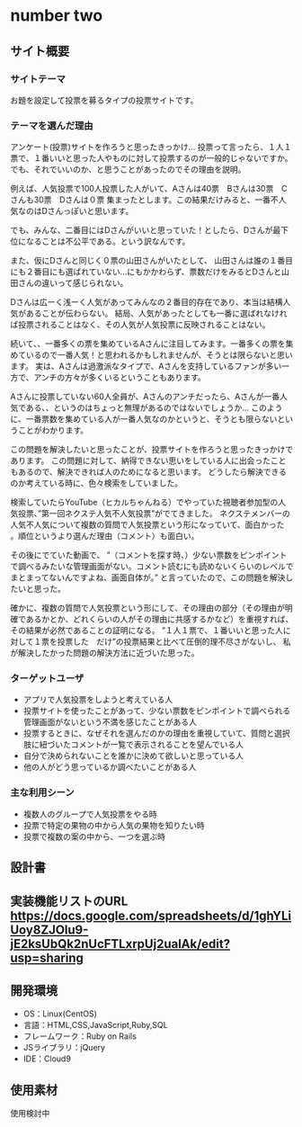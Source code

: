 # number two

## サイト概要
### サイトテーマ
お題を設定して投票を募るタイプの投票サイトです。

### テーマを選んだ理由
アンケート(投票)サイトを作ろうと思ったきっかけ...
投票って言ったら、１人１票で、１番いいと思った人やものに対して投票するのが一般的じゃないですか。でも、それでいいのか、と思うことがあったのでその理由を説明。

例えば、人気投票で100人投票した人がいて、Aさんは40票　Bさんは30票　Cさんも30票　Dさんは０票
集まったとします。この結果だけみると、一番不人気なのはDさんっぽいと思います。

でも、みんな、二番目にはDさんがいいと思っていた！としたら、Dさんが最下位になることは不公平である。という訳なんです。

また、仮にDさんと同じく０票の山田さんがいたとして、
山田さんは誰の１番目にも２番目にも選ばれていない...にもかかわらず、票数だけをみるとDさんと山田さんの違いって感じられない。

Dさんは広ーく浅ーく人気があってみんなの２番目的存在であり、本当は結構人気があることが伝わらない。
結局、人気があったとしても一番に選ばれなければ投票されることはなく、その人気が人気投票に反映されることはない。

続いて、、一番多くの票を集めているAさんに注目してみます。一番多くの票を集めているので一番人気！と思われるかもしれませんが、そうとは限らないと思います。
実は、Aさんは過激派なタイプで、Aさんを支持しているファンが多い一方で、アンチの方々が多くいるということもあります。

Aさんに投票していない60人全員が、Aさんのアンチだったら、Aさんが一番人気である、、というのはちょっと無理があるのではないでしょうか...
このように、一番票数を集めている人が一番人気なのかというと、そうとも限らないということがわかります。

この問題を解決したいと思ったことが、投票サイトを作ろうと思ったきっかけであります。
この問題に対して、納得できない思いをしている人に出会ったこともあるので、解決できれば人のためになると思います。
どうしたら解決できるのか考えている時に、色々検索をしていました。

検索していたらYouTube（ヒカルちゃんねる）でやっていた視聴者参加型の人気投票、”第一回ネクステ人気不人気投票”がでてきました。
ネクステメンバーの人気不人気について複数の質問で人気投票という形になっていて、面白かった
。順位というより選んだ理由（コメント）も面白い。

その後にでていた動画で、
”（コメントを探す時、）少ない票数をピンポイントで調べるみたいな管理画面がない。コメント読むにも読めないくらいのレベルでまとまってないんですよね、画面自体が。”
と言っていたので、この問題を解決したいと思った。

確かに、複数の質問で人気投票という形にして、その理由の部分（その理由が明確であるかとか、どれくらいの人がその理由に共感するかなど）を重視すれば、その結果が必然であることの証明になる。
”１人１票で、１番いいと思った人に対して１票を投票した　だけ”の投票結果と比べて圧倒的理不尽さがないし、
私が解決したかった問題の解決方法に近づいた思った。

### ターゲットユーザ
- アプリで人気投票をしようと考えている人
- 投票サイトを使ったことがあって、少ない票数をピンポイントで調べられる管理画面がないという不満を感じたことがある人
- 投票するときに、なぜそれを選んだのかの理由を重視していて、質問と選択肢に紐づいたコメントが一覧で表示されることを望んでいる人
- 自分で決められないことを誰かに決めて欲しいと思っている人
- 他の人がどう思っているか調べたいことがある人


### 主な利用シーン
- 複数人のグループで人気投票をやる時
- 投票で特定の果物の中から人気の果物を知りたい時
- 投票で複数の案の中から、一つを選ぶ時


## 設計書

## 実装機能リストのURL https://docs.google.com/spreadsheets/d/1ghYLiUoy8ZJOlu9-jE2ksUbQk2nUcFTLxrpUj2ualAk/edit?usp=sharing


## 開発環境
- OS：Linux(CentOS)
- 言語：HTML,CSS,JavaScript,Ruby,SQL
- フレームワーク：Ruby on Rails
- JSライブラリ：jQuery
- IDE：Cloud9

## 使用素材
使用検討中
